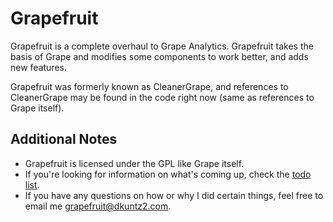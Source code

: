 # Grapefruit

Grapefruit is a complete overhaul to Grape Analytics. Grapefruit takes the basis of Grape and modifies some components to work
better, and adds new features.

Grapefruit was formerly known as CleanerGrape, and references to CleanerGrape may be found in the code right now (same as references to Grape itself).

## Additional Notes

* Grapefruit is licensed under the GPL like Grape itself.
* If you're looking for information on what's coming up, check the [todo list](grapefruit/blob/master/todo.markdown).
* If you have any questions on how or why I did certain things, feel free to email me [grapefruit@dkuntz2.com](mailto:grapefruit@dkuntz2.com).